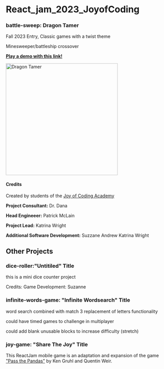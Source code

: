 # React_jam_2023_JoyofCoding

### battle-sweep: Dragon Tamer
Fall 2023 Entry, Classic games with a twist theme

Minesweeper/battleship crossover

[<b>Play a demo with this link!</b>](https://fall-2023.reactjam.com/games/fall-2023-dragon-tamer)

<a href="https://fall-2023.reactjam.com/games/fall-2023-dragon-tamer" target="_blank"><img width="350" alt="Dragon Tamer" src="https://github.com/rubybeaches/rubybeaches/assets/93539953/7a266d6d-b271-416e-9af3-7e1dfd325407"></a>

#### Credits

Created by students of the [Joy of Coding Academy](https://joyofcoding.academy/)

**Project Consultant:**
Dr. Dana

**Head Engineeer:**
Patrick McLain 

**Project Lead:**
Katrina Wright

**Additional Software Development:**
Suzzane
Andrew
Katrina Wright  

## Other Projects

### dice-roller:"Untitiled" Title
this is a mini dice counter project

Credits:
Game Development: Suzanne

### infinite-words-game: "Infinite Wordsearch" Title
word search combined with match 3 replacement of letters functionality

could have timed games to challenge in multiplayer

could add blank unusable blocks to increase difficulty (stretch)

### joy-game: "Share The Joy" Title
This ReactJam mobile game is an adaptation and expansion of the game ["Pass the Pandas"](https://www.ultraprogames.com/products/pass-the-pandas) by Ken Gruhl and Quentin Weir.



